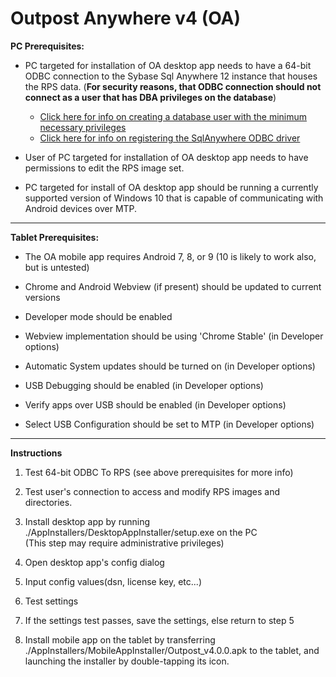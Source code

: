 # Outpost Anywhere v4 (OA)

**PC Prerequisites:**

* PC targeted for installation of OA desktop app needs to have a 64-bit ODBC connection to the Sybase Sql Anywhere 12 instance that houses the RPS data. (**For security reasons, that ODBC connection should not connect as a user that has DBA privileges on the database**)  
  * [Click here for info on creating a database user with the minimum necessary privileges](./DB_USER.md)
  * [Click here for info on registering the SqlAnywhere ODBC driver](./ODBC_DRIVER.md) 

* User of PC targeted for installation of OA desktop app needs to have permissions to edit the RPS image set.

* PC targeted for install of OA desktop app should be running a currently supported version of Windows 10 that is capable of communicating with Android devices over MTP.

---

**Tablet Prerequisites:**

* The OA mobile app requires Android 7, 8, or 9 (10 is likely to work also, but is untested)

* Chrome and Android Webview (if present) should be updated to current versions 

* Developer mode should be enabled

* Webview implementation should be using 'Chrome Stable' (in Developer options)

* Automatic System updates should be turned on (in Developer options)

* USB Debugging should be enabled (in Developer options)

* Verify apps over USB should be enabled (in Developer options)

* Select USB Configuration should be set to MTP (in Developer options)

---

**Instructions**

1. Test 64-bit ODBC To RPS (see above prerequisites for more info)

2. Test user's connection to access and modify RPS images and directories.

3. Install desktop app by running ./AppInstallers/DesktopAppInstaller/setup.exe on the PC 
    <br>(This step may require administrative privileges)

4. Open desktop app's config dialog

5. Input config values(dsn, license key, etc...)

6. Test settings

7. If the settings test passes, save the settings, else return to step 5

8. Install mobile app on the tablet by transferring ./AppInstallers/MobileAppInstaller/Outpost_v4.0.0.apk to the tablet, and launching the installer by double-tapping its icon.
  